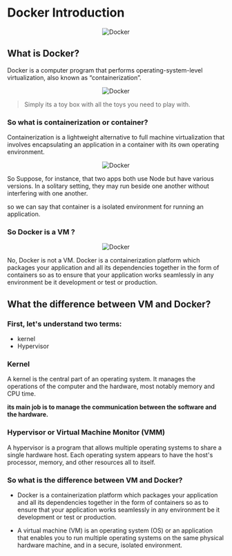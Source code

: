 # Docker Introduction

<p align="center">
  <img src="https://img.shields.io/badge/Docker-2496ED?style=for-the-badge&logo=docker&logoColor=white" alt="Docker" />
</p>

## What is Docker?

Docker is a computer program that performs operating-system-level virtualization, also known as “containerization”.

<p align="center">
  <img src="https://github.com/ahmedmurtaja/Docker/assets/56529633/974b0860-2074-4250-8e07-9176c3c9d02f" alt="Docker" />
</p>


> Simply its a toy box with all the toys you need to play with.

### So what is containerization or container?

Containerization is a lightweight alternative to full machine virtualization that involves encapsulating an application in a container with its own operating environment.

<!-- gif![7nb6y0](https://github.com/ahmedmurtaja/Docker/assets/56529633/7076d595-cb2e-4a2e-b34f-4fffe81db49e)
 2 still not understand -->

<p align="center">
  <img src="https://github.com/ahmedmurtaja/Docker/assets/56529633/7076d595-cb2e-4a2e-b34f-4fffe81db49e" alt="Docker" />
</p>

So Suppose, for instance, that two apps both use Node but have various versions. In a solitary setting, they may run beside one another without interfering with one another.

so we can say that container is a isolated environment for running an application.

<!-- bold -->
###  <b>So Docker is a VM ?  </b>


<p align="center">
  <img src="https://github.com/ahmedmurtaja/Docker/assets/56529633/f6944e37-bd3b-42db-b2ff-2e76d13013f1" alt="Docker" />
</p>


No, Docker is not a VM. Docker is a containerization platform which packages your application and all its dependencies together in the form of containers so as to ensure that your application works seamlessly in any environment be it development or test or production.

## What the difference between VM and Docker?

### First, let's understand two terms:
- kernel
- Hypervisor

### Kernel

A kernel is the central part of an operating system. It manages the operations of the computer and the hardware, most notably memory and CPU time. 

<b> its main job is to manage the communication between the software and the hardware. </b>

### Hypervisor or Virtual Machine Monitor (VMM) 

A hypervisor is a program that allows multiple operating systems to share a single hardware host. Each operating system appears to have the host's processor, memory, and other resources all to itself.

### So what is the difference between VM and Docker?

- Docker is a containerization platform which packages your application and all its dependencies together in the form of containers so as to ensure that your application works seamlessly in any environment be it development or test or production.


- A virtual machine (VM) is an operating system (OS) or an application that enables you to run multiple operating systems on the same physical hardware machine, and in a secure, isolated environment.


